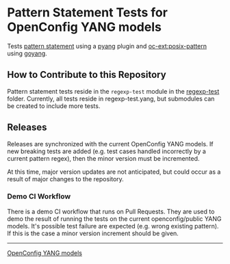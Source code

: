 # Pattern Statement Tests for OpenConfig YANG models

Tests [pattern statement](https://tools.ietf.org/html/rfc7950#section-9.4.5)
using a [pyang](https://github.com/mbj4668/pyang) plugin and
[oc-ext:posix-pattern](https://github.com/openconfig/public/blob/master/release/models/openconfig-extensions.yang#L114)
using [goyang](https://github.com/openconfig/goyang).

## How to Contribute to this Repository

Pattern statement tests reside in the `regexp-test` module in the
[regexp-test](regexp-test) folder. Currently, all tests reside in
regexp-test.yang, but submodules can be created to include more tests.

## Releases

Releases are synchronized with the current OpenConfig YANG models. If new
breaking tests are added (e.g. test cases handled incorrectly by a current
pattern regex), then the minor version must be incremented.

At this time, major version updates are not anticipated, but could occur as a
result of major changes to the repository.

### Demo CI Workflow

There is a demo CI workflow that runs on Pull Requests. They are used to demo
the result of running the tests on the current openconfig/public YANG models.
It's possible test failure are expected (e.g. wrong existing pattern). If this
is the case a minor version increment should be given.

--------------------------------------------------------------------------------

[OpenConfig YANG models](https://github.com/openconfig/public/blob/master/README.md)

